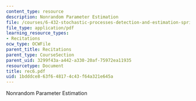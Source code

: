```yaml
---
content_type: resource
description: Nonrandom Parameter Estimation
file: /courses/6-432-stochastic-processes-detection-and-estimation-spring-2004/1bdddce863f648174c43f64a321e645a_rec6.pdf
file_type: application/pdf
learning_resource_types:
- Recitations
ocw_type: OCWFile
parent_title: Recitations
parent_type: CourseSection
parent_uid: 3299f43a-a442-a330-20af-75972ea11935
resourcetype: Document
title: rec6.pdf
uid: 1bdddce8-63f6-4817-4c43-f64a321e645a
---
```

Nonrandom Parameter Estimation

